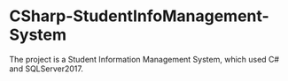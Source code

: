 # CSharp-StudentInfoManagement-System
The project is a Student Information Management System, which used C# and SQLServer2017.
